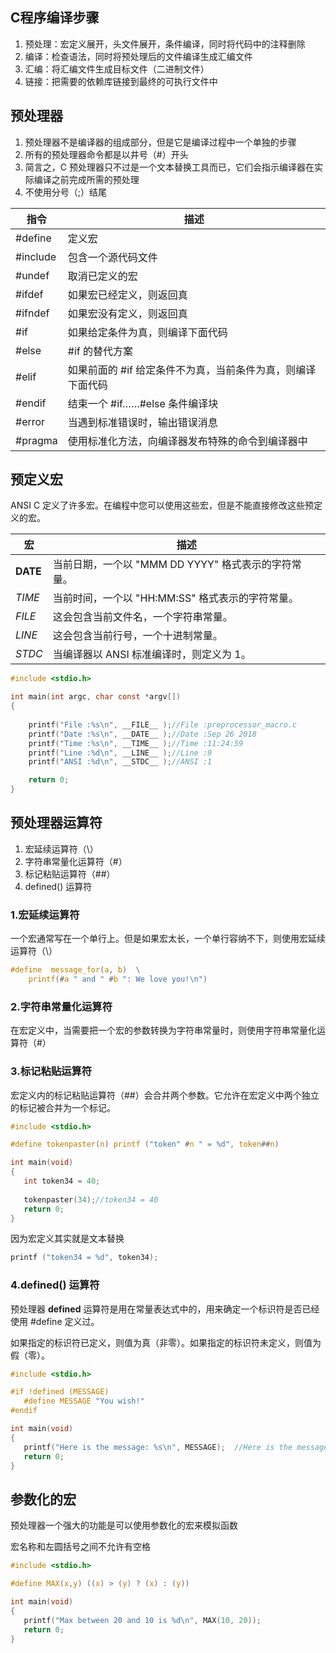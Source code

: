 ## C程序编译步骤

1. 预处理：宏定义展开，头文件展开，条件编译，同时将代码中的注释删除
2. 编译：检查语法，同时将预处理后的文件编译生成汇编文件
3. 汇编：将汇编文件生成目标文件（二进制文件）
4. 链接：把需要的依赖库链接到最终的可执行文件中



## 预处理器

1. 预处理器不是编译器的组成部分，但是它是编译过程中一个单独的步骤
2. 所有的预处理器命令都是以井号（#）开头
3. 简言之，C 预处理器只不过是一个文本替换工具而已，它们会指示编译器在实际编译之前完成所需的预处理
4. 不使用分号（;）结尾

| 指令     | 描述                                                        |
| -------- | ----------------------------------------------------------- |
| #define  | 定义宏                                                      |
| #include | 包含一个源代码文件                                          |
| #undef   | 取消已定义的宏                                              |
| #ifdef   | 如果宏已经定义，则返回真                                    |
| #ifndef  | 如果宏没有定义，则返回真                                    |
| #if      | 如果给定条件为真，则编译下面代码                            |
| #else    | #if 的替代方案                                              |
| #elif    | 如果前面的 #if 给定条件不为真，当前条件为真，则编译下面代码 |
| #endif   | 结束一个 #if……#else 条件编译块                              |
| #error   | 当遇到标准错误时，输出错误消息                              |
| #pragma  | 使用标准化方法，向编译器发布特殊的命令到编译器中            |



## 预定义宏

ANSI C 定义了许多宏。在编程中您可以使用这些宏，但是不能直接修改这些预定义的宏。

| 宏       | 描述                                                |
| -------- | --------------------------------------------------- |
| __DATE__ | 当前日期，一个以 "MMM DD YYYY" 格式表示的字符常量。 |
| _TIME_ | 当前时间，一个以 "HH:MM:SS" 格式表示的字符常量。    |
| _FILE_ | 这会包含当前文件名，一个字符串常量。                |
| _LINE_ | 这会包含当前行号，一个十进制常量。                  |
| _STDC_ | 当编译器以 ANSI 标准编译时，则定义为 1。            |

```c
#include <stdio.h>

int main(int argc, char const *argv[])
{
    
    printf("File :%s\n", __FILE__ );//File :preprocessor_macro.c
    printf("Date :%s\n", __DATE__ );//Date :Sep 26 2018
    printf("Time :%s\n", __TIME__ );//Time :11:24:59
    printf("Line :%d\n", __LINE__ );//Line :9
    printf("ANSI :%d\n", __STDC__ );//ANSI :1

    return 0;
}
```



## 预处理器运算符

1. 宏延续运算符（\）
2. 字符串常量化运算符（#）
3. 标记粘贴运算符（##）
4. defined() 运算符

### 1.宏延续运算符

一个宏通常写在一个单行上。但是如果宏太长，一个单行容纳不下，则使用宏延续运算符（\）

```c
#define  message_for(a, b)  \
    printf(#a " and " #b ": We love you!\n")
```

### 2.字符串常量化运算符

在宏定义中，当需要把一个宏的参数转换为字符串常量时，则使用字符串常量化运算符（#）

### 3.标记粘贴运算符

宏定义内的标记粘贴运算符（##）会合并两个参数。它允许在宏定义中两个独立的标记被合并为一个标记。

```c
#include <stdio.h>

#define tokenpaster(n) printf ("token" #n " = %d", token##n)

int main(void)
{
   int token34 = 40;
   
   tokenpaster(34);//token34 = 40
   return 0;
}
```

因为宏定义其实就是文本替换

```c
printf ("token34 = %d", token34);
```

### 4.defined() 运算符

预处理器 **defined** 运算符是用在常量表达式中的，用来确定一个标识符是否已经使用 #define 定义过。

如果指定的标识符已定义，则值为真（非零）。如果指定的标识符未定义，则值为假（零）。

```c
#include <stdio.h>

#if !defined (MESSAGE)
   #define MESSAGE "You wish!"
#endif

int main(void)
{
   printf("Here is the message: %s\n", MESSAGE);  //Here is the message: You wish!
   return 0;
}
```

## 参数化的宏

预处理器一个强大的功能是可以使用参数化的宏来模拟函数

宏名称和左圆括号之间不允许有空格

```c
#include <stdio.h>

#define MAX(x,y) ((x) > (y) ? (x) : (y))

int main(void)
{
   printf("Max between 20 and 10 is %d\n", MAX(10, 20));  
   return 0;
}
```